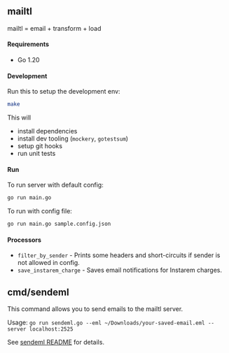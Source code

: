 ## mailtl

mailtl = email + transform + load


#### Requirements

- Go 1.20


#### Development

Run this to setup the development env:
```sh
make
```

This will
- install dependencies
- install dev tooling (`mockery`, `gotestsum`)
- setup git hooks
- run unit tests


#### Run

To run server with default config:
```sh
go run main.go
```

To run with config file:
```sh
go run main.go sample.config.json
```

#### Processors

* `filter_by_sender` - Prints some headers and short-circuits if sender is not allowed in config.
* `save_instarem_charge` - Saves email notifications for Instarem charges.


## cmd/sendeml

This command allows you to send emails to the mailtl server.

Usage: `go run sendeml.go --eml ~/Downloads/your-saved-email.eml --server localhost:2525`

See [sendeml README](./cmd/sendeml/README.md) for details.
